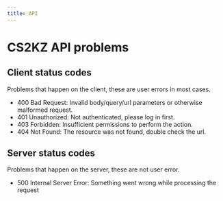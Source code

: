 ```yaml
---
title: API
---
```


# CS2KZ API problems

## Client status codes
Problems that happen on the client, these are user errors in most cases.

- 400 Bad Request: Invalid body/query/url parameters or otherwise malformed request.
- 401 Unauthorized: Not authenticated, please log in first.
- 403 Forbidden: Insufficient permissions to perform the action.
- 404 Not Found: The resource was not found, double check the url.

## Server status codes
Problems that happen on the server, these are not user error.

- 500 Internal Server Error: Something went wrong while processing the request
